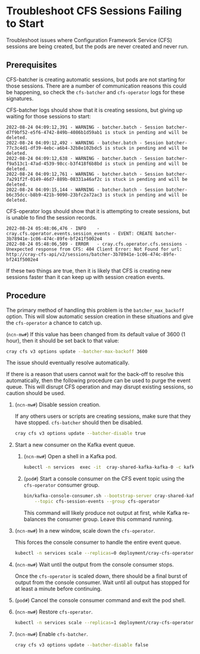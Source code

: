 # Troubleshoot CFS Sessions Failing to Start

Troubleshoot issues where Configuration Framework Service \(CFS\) sessions are being created, but the pods are never created and never run.

## Prerequisites

CFS-batcher is creating automatic sessions, but pods are not starting for those sessions. There are a number of communication reasons this could be happening, so check the `cfs-batcher` and `cfs-operator` logs for these signatures.

CFS-batcher logs should show that it is creating sessions, but giving up waiting for those sessions to start:

```text
2022-08-24 04:09:12,391 - WARNING - batcher.batch - Session batcher-d7f9bf52-e5f6-4742-849b-4086b1d59ab1 is stuck in pending and will be deleted.
2022-08-24 04:09:12,492 - WARNING - batcher.batch - Session batcher-77c3c4d1-df39-4ebc-a6b4-32b8e102bdc5 is stuck in pending and will be deleted.
2022-08-24 04:09:12,638 - WARNING - batcher.batch - Session batcher-f9a513c1-47ad-4539-98cc-b3f418f6b8bd is stuck in pending and will be deleted.
2022-08-24 04:09:12,761 - WARNING - batcher.batch - Session batcher-7a291f2f-0149-46d7-889b-08331a46af2c is stuck in pending and will be deleted.
2022-08-24 04:09:15,144 - WARNING - batcher.batch - Session batcher-b6c35dcc-b8b9-421b-9090-23bfc2a72ac3 is stuck in pending and will be deleted.
```

CFS-operator logs should show that it is attempting to create sessions, but is unable to find the session records.

```text
2022-08-24 05:48:06,476 - INFO    - cray.cfs.operator.events.session_events - EVENT: CREATE batcher-3b78941e-1c06-474c-89fe-bf241f5002e4
2022-08-24 05:48:06,509 - ERROR   - cray.cfs.operator.cfs.sessions - Unexpected response from CFS: 404 Client Error: Not Found for url: http://cray-cfs-api/v2/sessions/batcher-3b78941e-1c06-474c-89fe-bf241f5002e4
```

If these two things are true, then it is likely that CFS is creating new sessions faster than it can keep up with session creation events.

## Procedure

The primary method of handling this problem is the `batcher_max_backoff` option. This will slow automatic session creation in these situations and give the `cfs-operator` a chance to catch up.

(`ncn-mw#`) If this value has been changed from its default value of 3600 (1 hour), then it should be set back to that value:

```bash
cray cfs v3 options update --batcher-max-backoff 3600
```

The issue should eventually resolve automatically.

If there is a reason that users cannot wait for the back-off to resolve this automatically, then the following procedure can be used to purge the event queue. This will disrupt CFS operation and may disrupt existing sessions, so caution should be used.

1. (`ncn-mw#`) Disable session creation.

    If any others users or scripts are creating sessions, make sure that they have stopped. `cfs-batcher` should then be disabled.

    ```bash
    cray cfs v3 options update --batcher-disable true
    ```

1. Start a new consumer on the Kafka event queue.

    1. (`ncn-mw#`) Open a shell in a Kafka pod.

        ```bash
        kubectl -n services  exec -it  cray-shared-kafka-kafka-0 -c kafka -- /bin/bash
        ```

    1. (`pod#`) Start a console consumer on the CFS event topic using the `cfs-operator` consumer group.

        ```bash
        bin/kafka-console-consumer.sh --bootstrap-server cray-shared-kafka-kafka-0.cray-shared-kafka-kafka-brokers.services.svc.cluster.local:9092 \
            --topic cfs-session-events --group cfs-operator
        ```

       This command will likely produce not output at first, while Kafka re-balances the consumer group. Leave this command running.

1. (`ncn-mw#`) In a new window, scale down the `cfs-operator`.

    This forces the console consumer to handle the entire event queue.

    ```bash
    kubectl -n services scale --replicas=0 deployment/cray-cfs-operator
    ```

1. (`ncn-mw#`) Wait until the output from the console consumer stops.

    Once the `cfs-operator` is scaled down, there should be a final burst of output from the console consumer. Wait until all output has stopped for at least a minute before continuing.

1. (`pod#`) Cancel the console consumer command and exit the pod shell.

1. (`ncn-mw#`) Restore `cfs-operator`.

    ```bash
    kubectl -n services scale --replicas=1 deployment/cray-cfs-operator
    ```

1. (`ncn-mw#`) Enable `cfs-batcher`.

    ```bash
    cray cfs v3 options update --batcher-disable false
    ```
